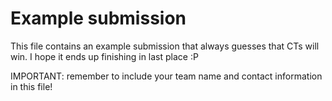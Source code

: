 # Example submission

This file contains an example submission that always guesses that CTs will win. I hope it ends up finishing in last place :P

IMPORTANT: remember to include your team name and contact information in this file!
